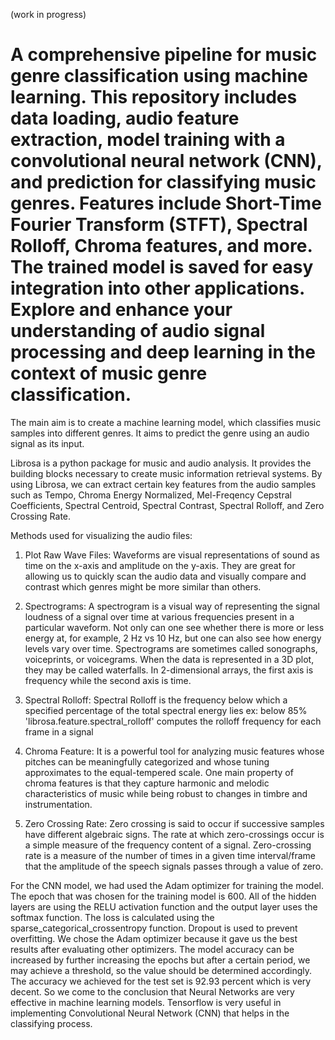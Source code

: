(work in progress)
# A comprehensive pipeline for music genre classification using machine learning. This repository includes data loading, audio feature extraction, model training with a convolutional neural network (CNN), and prediction for classifying music genres. Features include Short-Time Fourier Transform (STFT), Spectral Rolloff, Chroma features, and more. The trained model is saved for easy integration into other applications. Explore and enhance your understanding of audio signal processing and deep learning in the context of music genre classification.

The main aim is to create a machine learning model, which classifies music samples into different genres. It aims to predict the genre using an audio signal as its input.

Librosa is a python package for music and audio analysis. It provides the building blocks necessary to create music information retrieval systems. By using Librosa, we can extract certain key features from the audio samples such as Tempo, Chroma Energy Normalized,
Mel-Freqency Cepstral Coefficients, Spectral Centroid, Spectral Contrast, Spectral Rolloff, and Zero Crossing Rate.

Methods used for visualizing the audio files:

1. Plot Raw Wave Files: Waveforms are visual representations of sound as time on the x-axis and amplitude on the y-axis.
   They are great for allowing us to quickly scan the audio data and visually compare and contrast which genres might be more similar than others.

2. Spectrograms:
   A spectrogram is a visual way of representing the signal loudness of a signal over time at various frequencies present in a particular waveform. Not only can one see whether there is more or less energy at, for example, 2 Hz vs 10 Hz, but one can also see how energy levels vary over time.
   Spectrograms are sometimes called sonographs, voiceprints, or voicegrams. When the data is represented in a 3D plot, they may be called waterfalls. In 2-dimensional arrays, the first axis is frequency while the second axis is time.

3. Spectral Rolloff:
   Spectral Rolloff is the frequency below which a specified percentage of the total spectral energy lies ex: below 85%
   'librosa.feature.spectral_rolloff' computes the rolloff frequency for each frame in a signal

4. Chroma Feature:
   It is a powerful tool for analyzing music features whose pitches can be meaningfully categorized and whose tuning approximates to the equal-tempered scale.
   One main property of chroma features is that they capture harmonic and melodic characteristics of music while being robust to changes in timbre and instrumentation.

5. Zero Crossing Rate:
   Zero crossing is said to occur if successive samples have different algebraic signs. The rate at which zero-crossings occur is a simple measure of the frequency content of a signal.
   Zero-crossing rate is a measure of the number of times in a given time interval/frame that the amplitude of the speech signals passes through a value of zero.

For the CNN model, we had used the Adam optimizer for training the model. The epoch that was chosen for the training model is 600.
All of the hidden layers are using the RELU activation function and the output layer uses the softmax function. The loss is calculated using the sparse_categorical_crossentropy function.
Dropout is used to prevent overfitting.
We chose the Adam optimizer because it gave us the best results after evaluating other optimizers.
The model accuracy can be increased by further increasing the epochs but after a certain period, we may achieve a threshold, so the value should be determined accordingly.
The accuracy we achieved for the test set is 92.93 percent which is very decent.
So we come to the conclusion that Neural Networks are very effective in machine learning models. Tensorflow is very useful in implementing Convolutional Neural Network (CNN) that helps in the classifying process.

